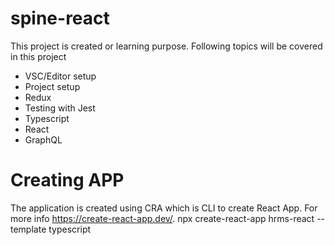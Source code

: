 # spine-react
This project is created or learning purpose. Following topics will be covered in this project
- VSC/Editor setup
- Project setup
- Redux
- Testing with Jest
- Typescript
- React
- GraphQL


# Creating APP
The application is created using CRA which is CLI to create React App. For more info https://create-react-app.dev/.
npx create-react-app hrms-react --template typescript




